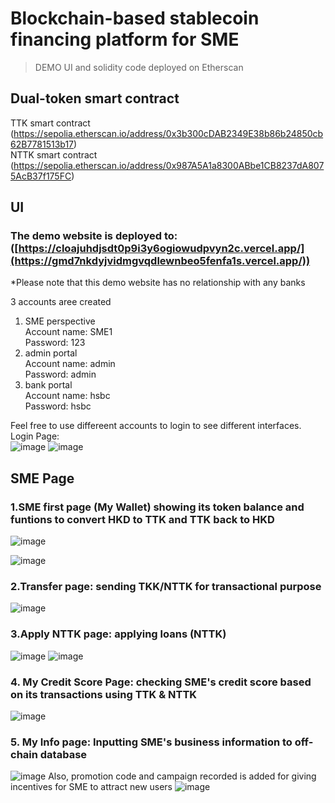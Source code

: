 # Blockchain-based stablecoin financing platform for SME
> DEMO UI and solidity code deployed on Etherscan

## Dual-token smart contract
TTK smart contract <br/>
(https://sepolia.etherscan.io/address/0x3b300cDAB2349E38b86b24850cb62B7781513b17) <br/>
NTTK smart contract <br/>
(https://sepolia.etherscan.io/address/0x987A5A1a8300ABbe1CB8237dA8075AcB37f175FC) <br/>

## UI
### The demo website is deployed to: ([https://cloajuhdjsdt0p9i3y6ogiowudpvyn2c.vercel.app/](https://gmd7nkdyjvidmgvqdlewnbeo5fenfa1s.vercel.app/))
*Please note that this demo website has no relationship with any banks

3 accounts aree created<br/>
1. SME perspective<br/>
   Account name: SME1<br/>
   Password: 123<br/>
3. admin portal<br/>
   Account name: admin<br/>
   Password: admin<br/>
4. bank portal<br/>
   Account name: hsbc<br/>
   Password: hsbc<br/>

Feel free to use differeent accounts to login to see different interfaces.<br/>
Login Page:<br/>
![image](https://github.com/TongWaiLamWilliam/SMEBloackchainApp/blob/main/images/001.png)
![image](https://github.com/TongWaiLamWilliam/SMEBloackchainApp/blob/main/images/007.png)

## SME Page
### 1.SME first page (My Wallet) showing its token balance and funtions to convert HKD to TTK and TTK back to HKD
![image](https://github.com/TongWaiLamWilliam/SMEBloackchainApp/blob/main/images/002.png)

![image](https://github.com/TongWaiLamWilliam/SMEBloackchainApp/blob/main/images/003.png)

### 2.Transfer page: sending TKK/NTTK for transactional purpose
![image](https://github.com/TongWaiLamWilliam/SMEBloackchainApp/blob/main/images/004.png)

### 3.Apply NTTK page: applying loans (NTTK)
![image](https://github.com/TongWaiLamWilliam/SMEBloackchainApp/blob/main/images/005.png)
![image](https://github.com/TongWaiLamWilliam/SMEBloackchainApp/blob/main/images/006.png)

### 4. My Credit Score Page: checking SME's credit score based on its transactions using TTK & NTTK
![image](https://github.com/TongWaiLamWilliam/SMEBloackchainApp/blob/main/images/008.png)

### 5. My Info page: Inputting SME's business information to off-chain database
![image](https://github.com/TongWaiLamWilliam/SMEBloackchainApp/blob/main/images/009.png)
Also, promotion code and campaign recorded is added for giving incentives for SME to attract new users
![image](https://github.com/TongWaiLamWilliam/SMEBloackchainApp/blob/main/images/010.png)




















